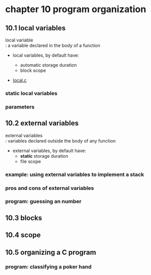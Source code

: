# chapter 10 program organization

## 10.1 local variables

local variable  
: a variable declared in the body of a function

- local variables, by default have:
  - automatic storage duration
  - block scope



- [local.c](./local.c)

### static local variables


### parameters

## 10.2 external variables

external variables  
: variables declared outside the body of any function

- external variables, by default have:
  - **static** storage duration
  - file scope

### example: using external variables to implement a stack



### pros and cons of external variables
### program: guessing an number

## 10.3 blocks

## 10.4 scope

## 10.5 organizing a C program

### program: classifying a poker hand
